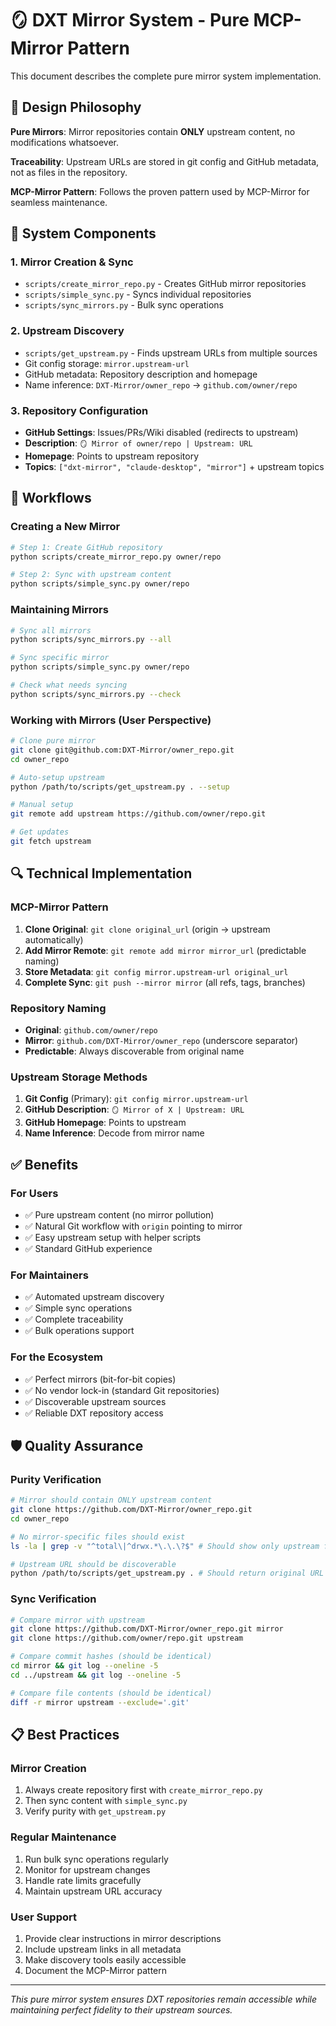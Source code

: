# 🪞 DXT Mirror System - Pure MCP-Mirror Pattern

This document describes the complete pure mirror system implementation.

## 🎯 Design Philosophy

**Pure Mirrors**: Mirror repositories contain **ONLY** upstream content, no modifications whatsoever.

**Traceability**: Upstream URLs are stored in git config and GitHub metadata, not as files in the repository.

**MCP-Mirror Pattern**: Follows the proven pattern used by MCP-Mirror for seamless maintenance.

## 🔧 System Components

### 1. **Mirror Creation & Sync**
- `scripts/create_mirror_repo.py` - Creates GitHub mirror repositories
- `scripts/simple_sync.py` - Syncs individual repositories 
- `scripts/sync_mirrors.py` - Bulk sync operations

### 2. **Upstream Discovery**
- `scripts/get_upstream.py` - Finds upstream URLs from multiple sources
- Git config storage: `mirror.upstream-url`
- GitHub metadata: Repository description and homepage
- Name inference: `DXT-Mirror/owner_repo` → `github.com/owner/repo`

### 3. **Repository Configuration**
- **GitHub Settings**: Issues/PRs/Wiki disabled (redirects to upstream)
- **Description**: `🪞 Mirror of owner/repo | Upstream: URL`
- **Homepage**: Points to upstream repository
- **Topics**: `["dxt-mirror", "claude-desktop", "mirror"]` + upstream topics

## 🚀 Workflows

### **Creating a New Mirror**

```bash
# Step 1: Create GitHub repository
python scripts/create_mirror_repo.py owner/repo

# Step 2: Sync with upstream content
python scripts/simple_sync.py owner/repo
```

### **Maintaining Mirrors**

```bash
# Sync all mirrors
python scripts/sync_mirrors.py --all

# Sync specific mirror
python scripts/simple_sync.py owner/repo

# Check what needs syncing
python scripts/sync_mirrors.py --check
```

### **Working with Mirrors (User Perspective)**

```bash
# Clone pure mirror
git clone git@github.com:DXT-Mirror/owner_repo.git
cd owner_repo

# Auto-setup upstream
python /path/to/scripts/get_upstream.py . --setup

# Manual setup
git remote add upstream https://github.com/owner/repo.git

# Get updates
git fetch upstream
```

## 🔍 Technical Implementation

### **MCP-Mirror Pattern**

1. **Clone Original**: `git clone original_url` (origin → upstream automatically)
2. **Add Mirror Remote**: `git remote add mirror mirror_url` (predictable naming)
3. **Store Metadata**: `git config mirror.upstream-url original_url`
4. **Complete Sync**: `git push --mirror mirror` (all refs, tags, branches)

### **Repository Naming**

- **Original**: `github.com/owner/repo`
- **Mirror**: `github.com/DXT-Mirror/owner_repo` (underscore separator)
- **Predictable**: Always discoverable from original name

### **Upstream Storage Methods**

1. **Git Config** (Primary): `git config mirror.upstream-url`
2. **GitHub Description**: `🪞 Mirror of X | Upstream: URL`
3. **GitHub Homepage**: Points to upstream
4. **Name Inference**: Decode from mirror name

## ✅ Benefits

### **For Users**
- ✅ Pure upstream content (no mirror pollution)
- ✅ Natural Git workflow with `origin` pointing to mirror
- ✅ Easy upstream setup with helper scripts
- ✅ Standard GitHub experience

### **For Maintainers**  
- ✅ Automated upstream discovery
- ✅ Simple sync operations
- ✅ Complete traceability
- ✅ Bulk operations support

### **For the Ecosystem**
- ✅ Perfect mirrors (bit-for-bit copies)
- ✅ No vendor lock-in (standard Git repositories)
- ✅ Discoverable upstream sources
- ✅ Reliable DXT repository access

## 🛡️ Quality Assurance

### **Purity Verification**
```bash
# Mirror should contain ONLY upstream content
git clone https://github.com/DXT-Mirror/owner_repo.git
cd owner_repo

# No mirror-specific files should exist
ls -la | grep -v "^total\|^drwx.*\.\.\?$" # Should show only upstream files

# Upstream URL should be discoverable
python /path/to/scripts/get_upstream.py . # Should return original URL
```

### **Sync Verification**
```bash
# Compare mirror with upstream
git clone https://github.com/DXT-Mirror/owner_repo.git mirror
git clone https://github.com/owner/repo.git upstream

# Compare commit hashes (should be identical)
cd mirror && git log --oneline -5
cd ../upstream && git log --oneline -5

# Compare file contents (should be identical)
diff -r mirror upstream --exclude='.git'
```

## 📋 Best Practices

### **Mirror Creation**
1. Always create repository first with `create_mirror_repo.py`
2. Then sync content with `simple_sync.py`
3. Verify purity with `get_upstream.py`

### **Regular Maintenance**
1. Run bulk sync operations regularly
2. Monitor for upstream changes
3. Handle rate limits gracefully
4. Maintain upstream URL accuracy

### **User Support**
1. Provide clear instructions in mirror descriptions
2. Include upstream links in all metadata
3. Make discovery tools easily accessible
4. Document the MCP-Mirror pattern

---

*This pure mirror system ensures DXT repositories remain accessible while maintaining perfect fidelity to their upstream sources.*